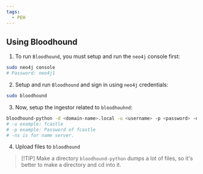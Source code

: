 ```yaml
---
tags:
  - PEH
---
```

## Using Bloodhound
1. To run `Bloodhound`, you must setup and run the `neo4j` console first:
```bash
sudo neo4j console
# Password: neo4j1
```
2. Setup and run `Bloodhound` and sign in using `neo4j` credentials:
```bash
sudo bloodhound
```
3. Now, setup the ingestor related to `bloodhouhnd`:
```bash
bloodhound-python -d <domain-name>.local -u <username> -p <password> -ns <dc-ip-address> -c all
# -u example: fcastle
# -p example: Password of fcastle
# -ns is for name server.
```
4. Upload files to `bloodhound`

>[!TIP] Make a directory
>`bloodhound-python` dumps a lot of files, so it's better to make a directory and cd into it.